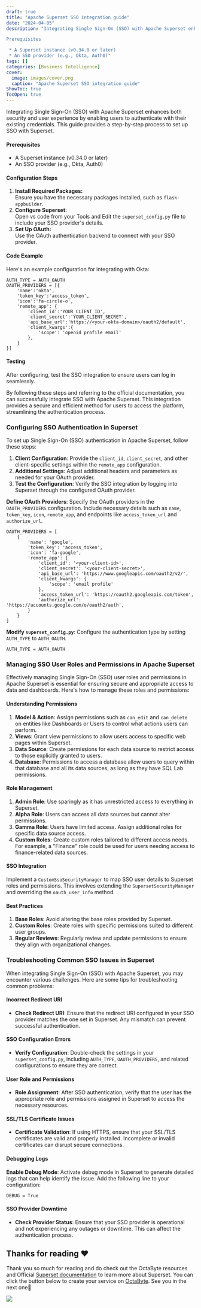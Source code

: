```yaml
---
draft: true
title: "Apache Superset SSO integration guide"
date: "2024-04-05"
description: "Integrating Single Sign-On (SSO) with Apache Superset enhances both security and user experience by enabling users to authenticate with their existing credentials. This guide provides a step-by-step process to set up SSO with Superset.

Prerequisites

 * A Superset instance (v0.34.0 or later)
 * An SSO provider (e.g., Okta, Auth0)"
tags: []
categories: [Business Intelligence]
cover:
  image: images/cover.png
  caption: "Apache Superset SSO integration guide"
ShowToc: true
TocOpen: true
---
```



Integrating Single Sign\-On (SSO) with Apache Superset enhances both security and user experience by enabling users to authenticate with their existing credentials. This guide provides a step\-by\-step process to set up SSO with Superset.

#### Prerequisites

* A Superset instance (v0\.34\.0 or later)
* An SSO provider (e.g., Okta, Auth0\)

#### Configuration Steps

1. **Install Required Packages:**  
Ensure you have the necessary packages installed, such as `flask-appbuilder`.
2. **Configure Superset:**  
Open vs code from your Tools and Edit the `superset_config.py` file to include your SSO provider's details.
3. **Set Up OAuth:**  
Use the OAuth authentication backend to connect with your SSO provider.

#### Code Example

Here's an example configuration for integrating with Okta:


```
AUTH_TYPE = AUTH_OAUTH
OAUTH_PROVIDERS = [{
    'name':'okta',
    'token_key':'access_token',
    'icon':'fa-circle-o',
    'remote_app': {
        'client_id':'YOUR_CLIENT_ID',
        'client_secret':'YOUR_CLIENT_SECRET',
        'api_base_url':'https://<your-okta-domain>/oauth2/default',
        'client_kwargs':{
            'scope': 'openid profile email'
        },
    }
}]

```
#### Testing

After configuring, test the SSO integration to ensure users can log in seamlessly.

By following these steps and referring to the official documentation, you can successfully integrate SSO with Apache Superset. This integration provides a secure and efficient method for users to access the platform, streamlining the authentication process.

### Configuring SSO Authentication in Superset

To set up Single Sign\-On (SSO) authentication in Apache Superset, follow these steps:

1. **Client Configuration**: Provide the `client_id`, `client_secret`, and other client\-specific settings within the `remote_app` configuration.
2. **Additional Settings**: Adjust additional headers and parameters as needed for your OAuth provider.
3. **Test the Configuration**: Verify the SSO integration by logging into Superset through the configured OAuth provider.

**Define OAuth Providers**: Specify the OAuth providers in the `OAUTH_PROVIDERS` configuration. Include necessary details such as `name`, `token_key`, `icon`, `remote_app`, and endpoints like `access_token_url` and `authorize_url`.


```
OAUTH_PROVIDERS = [
    {
        'name': 'google',
        'token_key': 'access_token',
        'icon': 'fa-google',
        'remote_app': {
            'client_id': '<your-client-id>',
            'client_secret': '<your-client-secret>',
            'api_base_url': 'https://www.googleapis.com/oauth2/v2/',
            'client_kwargs': {
                'scope': 'email profile'
            },
            'access_token_url': 'https://oauth2.googleapis.com/token',
            'authorize_url': 'https://accounts.google.com/o/oauth2/auth',
        }
    }
]

```
**Modify `superset_config.py`**: Configure the authentication type by setting `AUTH_TYPE` to `AUTH_OAUTH`.


```
AUTH_TYPE = AUTH_OAUTH

```
### Managing SSO User Roles and Permissions in Apache Superset

Effectively managing Single Sign\-On (SSO) user roles and permissions in Apache Superset is essential for ensuring secure and appropriate access to data and dashboards. Here's how to manage these roles and permissions:

#### Understanding Permissions

1. **Model \& Action**: Assign permissions such as `can_edit` and `can_delete` on entities like Dashboards or Users to control what actions users can perform.
2. **Views**: Grant view permissions to allow users access to specific web pages within Superset.
3. **Data Source**: Create permissions for each data source to restrict access to those explicitly granted to users.
4. **Database**: Permissions to access a database allow users to query within that database and all its data sources, as long as they have SQL Lab permissions.

#### Role Management

1. **Admin Role**: Use sparingly as it has unrestricted access to everything in Superset.
2. **Alpha Role**: Users can access all data sources but cannot alter permissions.
3. **Gamma Role**: Users have limited access. Assign additional roles for specific data source access.
4. **Custom Roles**: Create custom roles tailored to different access needs. For example, a "Finance" role could be used for users needing access to finance\-related data sources.

#### SSO Integration

Implement a `CustomSsoSecurityManager` to map SSO user details to Superset roles and permissions. This involves extending the `SupersetSecurityManager` and overriding the `oauth_user_info` method.

#### Best Practices

1. **Base Roles**: Avoid altering the base roles provided by Superset.
2. **Custom Roles**: Create roles with specific permissions suited to different user groups.
3. **Regular Reviews**: Regularly review and update permissions to ensure they align with organizational changes.

### Troubleshooting Common SSO Issues in Superset

When integrating Single Sign\-On (SSO) with Apache Superset, you may encounter various challenges. Here are some tips for troubleshooting common problems:

#### Incorrect Redirect URI

* **Check Redirect URI**: Ensure that the redirect URI configured in your SSO provider matches the one set in Superset. Any mismatch can prevent successful authentication.

#### SSO Configuration Errors

* **Verify Configuration**: Double\-check the settings in your `superset_config.py`, including `AUTH_TYPE`, `OAUTH_PROVIDERS`, and related configurations to ensure they are correct.

#### User Role and Permissions

* **Role Assignment**: After SSO authentication, verify that the user has the appropriate role and permissions assigned in Superset to access the necessary resources.

#### SSL/TLS Certificate Issues

* **Certificate Validation**: If using HTTPS, ensure that your SSL/TLS certificates are valid and properly installed. Incomplete or invalid certificates can disrupt secure connections.

#### Debugging Logs

**Enable Debug Mode**: Activate debug mode in Superset to generate detailed logs that can help identify the issue. Add the following line to your configuration:


```
DEBUG = True

```
#### SSO Provider Downtime

* **Check Provider Status**: Ensure that your SSO provider is operational and not experiencing any outages or downtime. This can affect the authentication process.

## **Thanks for reading ❤️**

Thank you so much for reading and do check out the OctaByte resources and Official [Superset documentation](https://superset.apache.org/docs/intro/?ref=blog.octabyte.io) to learn more about Superset. You can click the button below to create your service on [OctaByte](https://octabyte.io/open-source/superset?ref=blog.octabyte.io). See you in the next one👋

[![](https://pub-da36157c854648669813f3f76c526c2b.r2.dev/deploy-on-elestio-black.png)](https://octabyte.io/open-source/superset?ref=blog.octabyte.io)

